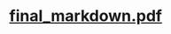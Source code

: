 
# [final_markdown.pdf](https://github.com/johnTrs/Bioinformatics/files/11362050/final_markdown.pdf)
